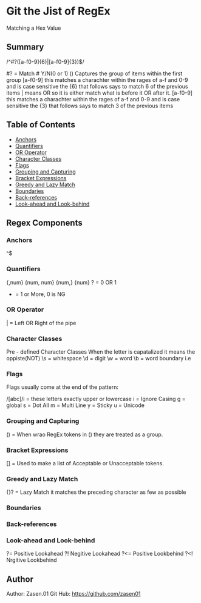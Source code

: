 # Git the Jist of RegEx
Matching a Hex Value

## Summary
/^#?([a-f0-9]{6}|[a-f0-9]{3})$/

#? = Match # Y/N(0 or 1)
() Captures the group of items
within the first group
[a-f0-9] this matches a charachter within the rages of a-f and 0-9 and is case sensitive the {6} that follows says to match 6 of the previous items
| means OR so it is either match what is before it OR after it.
[a-f0-9] this matches a charachter within the rages of a-f and 0-9 and is case sensitive the {3} that follows says to match 3 of the previous items

## Table of Contents

- [Anchors](#anchors)
- [Quantifiers](#quantifiers)
- [OR Operator](#or-operator)
- [Character Classes](#character-classes)
- [Flags](#flags)
- [Grouping and Capturing](#grouping-and-capturing)
- [Bracket Expressions](#bracket-expressions)
- [Greedy and Lazy Match](#greedy-and-lazy-match)
- [Boundaries](#boundaries)
- [Back-references](#back-references)
- [Look-ahead and Look-behind](#look-ahead-and-look-behind)

## Regex Components

### Anchors

^$

### Quantifiers

{,num}
{num, num}
{num,}
{num}
? = 0 OR 1
+ = 1 or More, 0 is NG
### OR Operator

 | = Left OR Right of the pipe
### Character Classes

Pre - defined Character Classes
When the letter is capatalized it means the oppiste(NOT)
\s = whitespace
\d = digit
\w = word
\b = word boundary i.e 

### Flags

Flags usually come at the end of the pattern:

/[abc]/i = these letters exactly upper or lowercase
i = Ignore Casing
g = global
s = Dot All
m = Multi Line
y = Sticky
u = Unicode

### Grouping and Capturing

() = When wrao RegEx tokens in () they are treated as a group.

### Bracket Expressions

[] = Used to make a list of Acceptable or Unacceptable tokens.

### Greedy and Lazy Match

{}? = Lazy Match it matches the preceding character as few as possible

### Boundaries

### Back-references

### Look-ahead and Look-behind

?= Positive Lookahead
?! Negitive Lookahead
?<= Positive Lookbehind
?<! Nrgitive Lookbehind

## Author

Author: Zasen.01
Git Hub: https://github.com/zasen01

